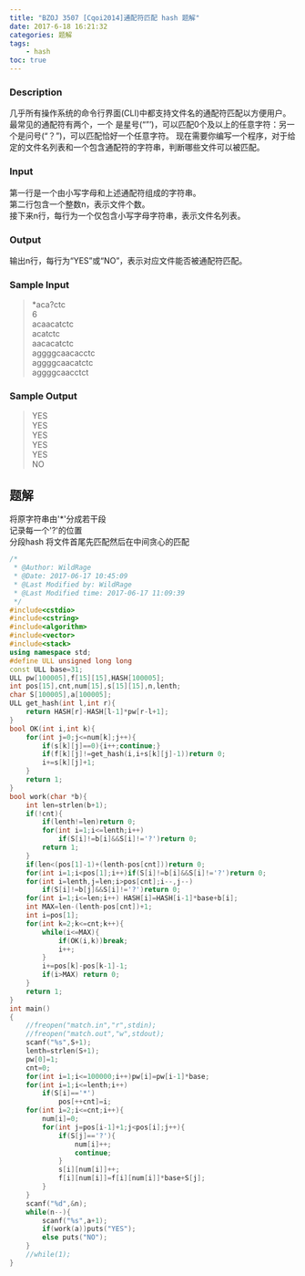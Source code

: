 ```yaml
---
title: "BZOJ 3507 [Cqoi2014]通配符匹配 hash 题解"
date: 2017-6-18 16:21:32
categories: 题解
tags:
    - hash
toc: true
---
```


### Description
几乎所有操作系统的命令行界面(CLI)中都支持文件名的通配符匹配以方便用户。最常见的通配符有两个，一个
是星号(“”’)，可以匹配0个及以上的任意字符：另一个是问号(“？”)，可以匹配恰好一个任意字符。
现在需要你编写一个程序，对于给定的文件名列表和一个包含通配符的字符串，判断哪些文件可以被匹配。
<!--more--> 
### Input
第一行是一个由小写字母和上述通配符组成的字符串。  
第二行包含一个整数n，表示文件个数。  
接下来n行，每行为一个仅包含小写字母字符串，表示文件名列表。  

### Output
输出n行，每行为“YES”或“NO”，表示对应文件能否被通配符匹配。

### Sample Input
>*aca?ctc  
6  
acaacatctc  
acatctc  
aacacatctc  
aggggcaacacctc  
aggggcaacatctc  
aggggcaacctct  
  
### Sample Output
>YES  
YES  
YES  
YES  
YES  
NO  


## 题解
将原字符串由'*'分成若干段  
记录每一个'?'的位置  
分段hash
将文件首尾先匹配然后在中间贪心的匹配

```c++
/*
 * @Author: WildRage 
 * @Date: 2017-06-17 10:45:09 
 * @Last Modified by: WildRage
 * @Last Modified time: 2017-06-17 11:09:39
 */
#include<cstdio>
#include<cstring>
#include<algorithm>
#include<vector>
#include<stack>
using namespace std;
#define ULL unsigned long long
const ULL base=31; 
ULL pw[100005],f[15][15],HASH[100005];
int pos[15],cnt,num[15],s[15][15],n,lenth;
char S[100005],a[100005];
ULL get_hash(int l,int r){
    return HASH[r]-HASH[l-1]*pw[r-l+1];
}
bool OK(int i,int k){
    for(int j=0;j<=num[k];j++){
        if(s[k][j]==0){i++;continue;}
        if(f[k][j]!=get_hash(i,i+s[k][j]-1))return 0;
        i+=s[k][j]+1;
    }
    return 1;
}
bool work(char *b){
    int len=strlen(b+1);
    if(!cnt){
        if(lenth!=len)return 0;
        for(int i=1;i<=lenth;i++)
            if(S[i]!=b[i]&&S[i]!='?')return 0;
        return 1;
    }
    if(len<(pos[1]-1)+(lenth-pos[cnt]))return 0;
    for(int i=1;i<pos[1];i++)if(S[i]!=b[i]&&S[i]!='?')return 0;
    for(int i=lenth,j=len;i>pos[cnt];i--,j--)
        if(S[i]!=b[j]&&S[i]!='?')return 0;
    for(int i=1;i<=len;i++) HASH[i]=HASH[i-1]*base+b[i];
    int MAX=len-(lenth-pos[cnt])+1;
    int i=pos[1];
    for(int k=2;k<=cnt;k++){
        while(i<=MAX){
            if(OK(i,k))break;
            i++;
        }
        i+=pos[k]-pos[k-1]-1;
        if(i>MAX) return 0;
    }
    return 1;
}
int main()
{
    //freopen("match.in","r",stdin);
    //freopen("match.out","w",stdout);
    scanf("%s",S+1);
    lenth=strlen(S+1);
    pw[0]=1;
    cnt=0;
    for(int i=1;i<=100000;i++)pw[i]=pw[i-1]*base;
    for(int i=1;i<=lenth;i++)
        if(S[i]=='*') 
            pos[++cnt]=i;
    for(int i=2;i<=cnt;i++){
        num[i]=0;
        for(int j=pos[i-1]+1;j<pos[i];j++){
            if(S[j]=='?'){
                num[i]++;
                continue;
            }
            s[i][num[i]]++;
            f[i][num[i]]=f[i][num[i]]*base+S[j];
        }
    }
    scanf("%d",&n);
    while(n--){
        scanf("%s",a+1);
        if(work(a))puts("YES");
        else puts("NO");
    }
    //while(1);
}
```